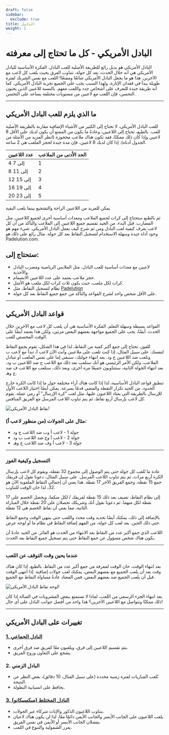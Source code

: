 ```yaml
---
draft: false
sidebar:
  exclude: true
title: الدليل
weight: 1
---
```

# البادل الأمريكي - كل ما تحتاج إلى معرفته

البادل الأمريكي هو بديل رائع للطريقة الأصلية للعب البادل. الفكرة الأساسية للبادل الأمريكي هي أنه خلال الحدث، بعد كل جولة، تتناوب الفرق بحيث يلعب كل لاعب مع الآخرين. هذا هو ما يجعل البادل الأمريكي شائعًا وممتعًا! اللعب مع نفس الشريك لفترة طويلة يبدأ في فقدان الإثارة، ولهذا السبب يجب على الجميع تجربة البادل الأمريكي. كما أنه طريقة جيدة للتعرف على أشخاص جدد واللعب معهم. بالنسبة للاعبين الذين يحبون التحسن، فإن اللعب مع لاعبين من مستويات مختلفة يساعد على التحسن.

---

## ما الذي يلزم للعب البادل الأمريكي

للعب البادل الأمريكي، لا تحتاج إلى الكثير من الأشياء الإضافية مقارنة بالطريقة الأصلية للعب. بالطبع، تحتاج إلى اللاعبين، وعادةً ما يكون من الممتع أن يكون لديك على الأقل 8 لاعبين وإذا كان ذلك ممكنًا، فقد تكون هناك ملاعب محجوزة (انظر المزيد من الأمثلة من الجدول أدناه). إذا كان لديك 8 لاعبين، فإن مدة جيدة لحجز الملعب هي 2 ساعة.

| عدد اللاعبين                                         | الحد الأدنى من الملاعب |
|-----------------------------------------------------------|--------------------------|
|                           4 إلى 7                          |             1            |
|                          8 إلى 11                          |             2            |
|                          12 إلى 15                         |             3            |
|                          16 إلى 19                         |             4            |
|                          20 إلى 23                         |             5            |



يمكن للمزيد من اللاعبين الراحة والتشجيع بينما يلعب البقية

ثم بالطبع ستحتاج إلى كرات لجميع الملاعب ومعدات أساسية أخرى لجميع اللاعبين، مثل المضارب. قبل البدء، من الجيد تقسيم جميع اللاعبين إلى الملاعب والتأكد من أن كل لاعب يعرف كيفية لعب البادل ومن ثم شرح كيف يعمل البادل الأمريكي. شيء مهم هو وجود أداة جيدة وسهلة الاستخدام لتسجيل النقاط بعد كل جولة. مثال رائع على ذلك هو Padelution.com.

## ستحتاج إلى:

- لاعبين مع معدات أساسية للعب البادل، مثل الملابس الرياضية ومضرب البادل والأحذية.
- حجز ملاعب يعتمد على عدد اللاعبين الانضمام.
- كرات لكل ملعب، حيث يكون ثلاث كرات لكل ملعب هو الأمثل.
- نظام لتسجيل النقاط، مثل [Padelution](https://padelution.com/americano)
- على الأقل شخص واحد لشرح القواعد والتأكد من جمع جميع النقاط بعد كل جولة.

---
## قواعد البادل الأمريكي

القواعد بسيطة وسهلة التعلم. الفكرة الأساسية هي أن يلعب كل لاعب مع الآخرين خلال الحدث. أيضًا، يجب على الجميع مواجهة بعضهم البعض مرتين، ولكن هذا يعتمد أيضًا على الوقت المخصص للعب.

للفوز، تحتاج إلى جمع أكبر كمية من النقاط، لذا في هذا الشكل، تقوم بجمع النقاط لنفسك. على سبيل المثال، إذا كنت تلعب على ملاعبين وأنت الآن لاعب أ، تبدأ مع لاعب ب وتلعب ضد اللاعبين ج ود. بعد انتهاء جولتك، ستبقى إما على نفس الملعب أو تتبادل الملاعب، ولكن الأمر الرئيسي هو أنك ستلعب بعد ذلك مع اللاعب ج ضد اللاعبين ب ود. بعد انتهاء الجولة الثانية، ستتناوبون جميعًا مرة أخرى، وبعد ذلك، ستلعب مع اللاعب ف ضد ج وهـ.

تنطبق قواعد البادل الأساسية، لذا إذا كانت هناك آراء مختلفة حول ما إذا كانت الكرة خارج الحدود، من الجيد تكرار النقطة والمضي قدمًا بسرعة. يمكن أيضًا اختيار اللاعب الأول للإرسال بالطريقة التي يعتاد اللاعبون عليها، مثل لعب "كرة الإرسال" أو رمي عملة. يقوم كل لاعب بإرسال أربع نقاط، ثم يتم تناوب اللاعب المرسل مع الفريق المنافس.

![نقاط البادل الأمريكي!](/ar/images/padel-americano.png "نقاط البادل الأمريكي!")

### مثال على الجولات (من منظور لاعب أ):
- جولة 1 - لاعب أ وب ضد اللاعب ج ود
- جولة 2 - لاعب أ وج ضد اللاعب ب ود
- جولة 3 - لاعب أ وف ضد اللاعب ج وهـ

---

### التسجيل وكيفية الفوز
عادة ما تُلعب كل جولة حتى يتم الوصول إلى مجموع 32 نقطة، ويقوم كل لاعب بإرسال الكرة أربع مرات، ثم يتم تناوب اللاعب المرسل. على سبيل المثال، دعونا نقول إن فريقك جمع 15 نقطة، وجمع الفريق الآخر 17 نقطة. هذا يعني أن إجمالي النقاط الملعوبة الآن هو 32، لذا حان الوقت للتناوب.

إلى نظام النقاط، تضيف بعد ذلك 15 نقطة لفريقك / لكل منكما، ويحصل الخصم على 17 نقطة لكل منهما. ثم دعونا نقول أنك وشريكك تحصلان على 20 نقطة خلال المباراة الثانية، مما يعني أن نقاط الخصم هي 12 نقطة.

بالإضافة إلى ذلك، يمكنك أيضًا تحديد وقت محدد واللعب حتى ينتهي الوقت وجمع النقاط حتى ذلك الحين. بعد لعب كل جولة، من المهم إضافة النقاط في نظام ما أو لوحة عرض.

اللاعب الذي جمع أكبر عدد من النقاط بعد الانتهاء من الحدث هو الفائز. من الجيد عادةً أن يكون هناك شخص مسؤول عن جمع النقاط حتى يتم تسجيل جميع النقاط بعد الحدث.

---

### عندما يحين وقت التوقف عن اللعب
بعد انتهاء الوقت، حان الوقت لمعرفة من جمع أكبر عدد من النقاط. بالطبع، إذا كان هناك وقت بعد أن يلعب الجميع مع بعضهم البعض، يمكنك لعب جولات إضافية. إذا انتهى الوقت قبل أن يلعب الجميع ضد بعضهم البعض، فمن المعتاد عادةً مساواة النقاط مع الجميع.

![لوحة نقاط البادل الأمريكي!](/ar/assets/padel-americano-scoreboard.png "لوحة نقاط البادل الأمريكي!")

بعد انتهاء الجزء الرسمي من اللعب، لماذا لا تستمتع ببعض المشروبات في الصالة إذا كان ذلك ممكنًا وتتواصل مع اللاعبين الآخرين؟ هذا واحد من أفضل جوانب البادل على أي حال!

---

## تغييرات على البادل الأمريكي

### [1. البادل الجماعي](/ar/team-americano)
- يتم تقسيم اللاعبين إلى فرق، ويلعبون معًا كفريق ضد فرق أخرى.
- يشجع على التعاون وروح الفريق.

### 2. البادل الزمني
- تُلعب المباريات لفترة زمنية محددة (على سبيل المثال، 10 دقائق)، بغض النظر عن النتيجة.
- يحافظ على انسيابية البطولة.

### [3. البادل المختلط (ميكسيكانو)](/ar/mixicano)
- يتناوب اللاعبون الذكور والإناث شركاء عبر الجولات.
- يلعب اللاعبون على الجانب الأيسر والجانب الأيمن دائمًا معًا، لذا لن يكون هناك لاعبان يفضلان الجانب الأيسر أو الأيمن في نفس الفريق.
- يعزز الشمولية والتنوع في اللعب.